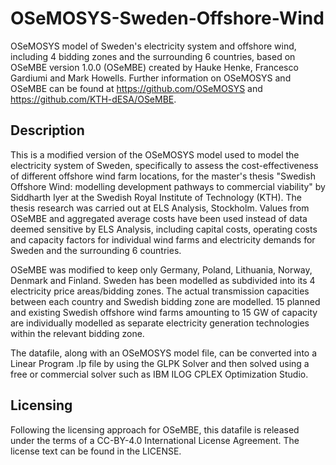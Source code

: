 # OSeMOSYS-Sweden-Offshore-Wind
OSeMOSYS model of Sweden's electricity system and offshore wind, including 4 bidding zones and the surrounding 6 countries, based on OSeMBE version 1.0.0 (OSeMBE) created by Hauke Henke, Francesco Gardiumi and Mark Howells. Further information on OSeMOSYS and OSeMBE can be found at https://github.com/OSeMOSYS and https://github.com/KTH-dESA/OSeMBE.

## Description
This is a modified version of the OSeMOSYS model used to model the electricity system of Sweden, specifically to assess the cost-effectiveness of different offshore wind farm locations, for the master's thesis "Swedish Offshore Wind: modelling development pathways to commercial viability" by Siddharth Iyer at the Swedish Royal Institute of Technology (KTH). The thesis research was carried out at ELS Analysis, Stockholm. Values from OSeMBE and aggregated average costs have been used instead of data deemed sensitive by ELS Analysis, including capital costs, operating costs and capacity factors for individual wind farms and electricity demands for Sweden and the surrounding 6 countries.

OSeMBE was modified to keep only Germany, Poland, Lithuania, Norway, Denmark and Finland. Sweden has been modelled as subdivided into its 4 electricity price areas/bidding zones. The actual transmission capacities between each country and Swedish bidding zone are modelled. 15 planned and existing Swedish offshore wind farms amounting to 15 GW of capacity are individually modelled as separate electricity generation technologies within the relevant bidding zone.

The datafile, along with an OSeMOSYS model file, can be converted into a Linear Program .lp file by using the GLPK Solver and then solved using a free or commercial solver such as IBM ILOG CPLEX Optimization Studio.

## Licensing
Following the licensing approach for OSeMBE, this datafile is released under the terms of a CC-BY-4.0 International License Agreement. The license text can be found in the LICENSE.
